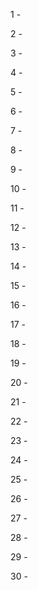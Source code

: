 1 -

2 - 

3 - 

4 -

5 - 

6 - 

7 - 

8 - 

9 - 

10 - 

11 -

12 -

13 -

14 -

15 -

16 -

17 -

18 -

19 -

20 -

21 -

22 -

23 -

24 -

25 -

26 -

27 -

28 -

29 -

30 -

